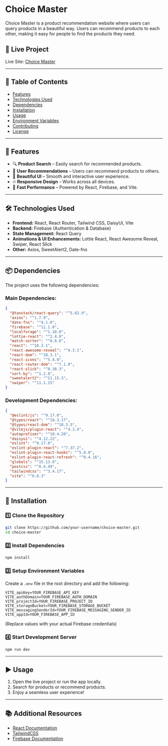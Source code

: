 # Choice Master

Choice Master is a product recommendation website where users can query products in a beautiful way. Users can recommend products to each other, making it easy for people to find the products they need.

## 🚀 Live Project
 Live Site: [Choice Master](https://choice-master-e1ccf.firebaseapp.com/) <!-- Add the actual live project URL here -->

---

## 📖 Table of Contents
- [Features](#features)
- [Technologies Used](#technologies-used)
- [Dependencies](#dependencies)
- [Installation](#installation)
- [Usage](#usage)
- [Environment Variables](#environment-variables)
- [Contributing](#contributing)
- [License](#license)

---

## 🌟 Features
- 🔍 **Product Search** – Easily search for recommended products.
- 🤝 **User Recommendations** – Users can recommend products to others.
- 🎨 **Beautiful UI** – Smooth and interactive user experience.
- 🔥 **Responsive Design** – Works across all devices.
- 🚀 **Fast Performance** – Powered by React, Firebase, and Vite.

---

## 🛠 Technologies Used
- **Frontend:** React, React Router, Tailwind CSS, DaisyUI, Vite
- **Backend:** Firebase (Authentication & Database)
- **State Management:** React Query
- **Animations & UI Enhancements:** Lottie React, React Awesome Reveal, Swiper, React Slick
- **Other:** Axios, SweetAlert2, Date-fns

---

## 📦 Dependencies
The project uses the following dependencies:

### Main Dependencies:
```json
{
  "@tanstack/react-query": "^5.62.9",
  "axios": "^1.7.9",
  "date-fns": "^4.1.0",
  "firebase": "^11.1.0",
  "localforage": "^1.10.0",
  "lottie-react": "^2.4.0",
  "match-sorter": "^8.0.0",
  "react": "^18.3.1",
  "react-awesome-reveal": "^4.3.1",
  "react-dom": "^18.3.1",
  "react-icons": "^5.4.0",
  "react-router-dom": "^7.1.0",
  "react-slick": "^0.30.3",
  "sort-by": "^1.2.0",
  "sweetalert2": "^11.15.3",
  "swiper": "^11.1.15"
}
```

### Development Dependencies:
```json
{
  "@eslint/js": "^9.17.0",
  "@types/react": "^18.3.17",
  "@types/react-dom": "^18.3.5",
  "@vitejs/plugin-react": "^4.3.4",
  "autoprefixer": "^10.4.20",
  "daisyui": "^4.12.22",
  "eslint": "^9.17.0",
  "eslint-plugin-react": "^7.37.2",
  "eslint-plugin-react-hooks": "^5.0.0",
  "eslint-plugin-react-refresh": "^0.4.16",
  "globals": "^15.13.0",
  "postcss": "^8.4.49",
  "tailwindcss": "^3.4.17",
  "vite": "^6.0.3"
}
```

---

## 🔧 Installation

### 1️⃣ Clone the Repository
```sh
git clone https://github.com/your-username/choice-master.git
cd choice-master
```

### 2️⃣ Install Dependencies
```sh
npm install
```

### 3️⃣ Setup Environment Variables
Create a `.env` file in the root directory and add the following:
```env
VITE_apiKey=YOUR_FIREBASE_API_KEY
VITE_authDomain=YOUR_FIREBASE_AUTH_DOMAIN
VITE_projectId=YOUR_FIREBASE_PROJECT_ID
VITE_storageBucket=YOUR_FIREBASE_STORAGE_BUCKET
VITE_messagingSenderId=YOUR_FIREBASE_MESSAGING_SENDER_ID
VITE_appId=YOUR_FIREBASE_APP_ID
```
(Replace values with your actual Firebase credentials)

### 4️⃣ Start Development Server
```sh
npm run dev
```

---

## ▶️ Usage
1. Open the live project or run the app locally.
2. Search for products or recommend products.
3. Enjoy a seamless user experience!

---

## 📚 Additional Resources
- [React Documentation](https://react.dev/)
- [TailwindCSS](https://tailwindcss.com/)
- [Firebase Documentation](https://firebase.google.com/docs/)



<!-- # Choice Master

## Purpose
Choice Master is a product recommendation website where users can query products in a beautiful way. Users can recommend products to each other, making it easy for people to find the products they need.

### Live URL:
https://choice-master-e1ccf.firebaseapp.com

### Key Features:
1. Database: MongoDB for storing user and product data.
2.  Authentication: Firebase for user authentication.
3. Server: Express.js to handle server-side operations.
4. Design: Tailwind CSS for styling and creating a visually appealing design.
5. UI Components: Custom components created using DaisyUI for enhanced user interface.
6. Carousel: React Swiper for implementing carousels.

## NPM Packages Used
- sweetalert2: For displaying beautiful toast messages.
- react-slider: For implementing carousels.
-->
